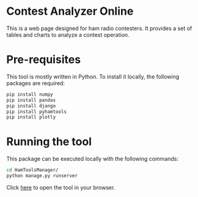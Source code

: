 # Contest Analyzer Online

This is a web page designed for ham radio contesters. It provides a set of tables and charts to analyze a contest operation.

# Pre-requisites
This tool is mostly written in Python. To install it locally, the following packages are required:

```bash
pip install numpy
pip install pandas
pip install django
pip install pyhamtools
pip install plotly
```

# Running the tool
This package can be executed locally with the following commands:

```bash
cd HamToolsManager/
python manage.py runserver
```

Click [here](http://127.0.0.1:8000/Contest) to open the tool in your browser.

